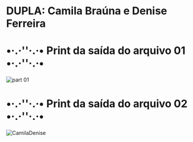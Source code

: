 <h1>DUPLA: Camila Braúna e Denise Ferreira</h1>

# •·.·''·.·• Print da saída do arquivo 01 •·.·''·.·•


![part 01](https://github.com/Cam1ss/pdm-241/assets/125037138/2d888960-064e-4f76-8a10-44c0c5e01415)

# •·.·''·.·• Print da saída do arquivo 02 •·.·''·.·•

![CamilaDenise](https://github.com/Cam1ss/pdm-241/assets/125037138/1cc74fb4-858a-4a1a-955b-391650eefcd8)


